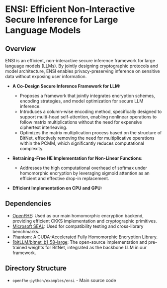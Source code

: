 # ENSI: Efficient Non-Interactive Secure Inference for Large Language Models

## Overview
ENSI is an efficient, non-interactive secure inference framework for large language models (LLMs). By jointly designing cryptographic protocols and model architecture, ENSI enables privacy-preserving inference on sensitive data without exposing user information.

- **A Co-Design Secure Inference Framework for LLM:**  
  - Proposes a framework that jointly integrates encryption schemes, encoding strategies, and model optimization for secure LLM inference.  
  - Introduces a column-wise encoding method, specifically designed to support multi-head self-attention, enabling nonlinear operations to follow matrix multiplications without the need for expensive ciphertext interleaving.  
  - Optimizes the matrix multiplication process based on the structure of BitNet, effectively removing the need for multiplicative operations within the PCMM, which significantly reduces computational complexity.

- **Retraining-Free HE Implementation for Non-Linear Functions:**  
  - Addresses the high computational overhead of softmax under homomorphic encryption by leveraging sigmoid attention as an efficient and effective drop-in replacement.  

- **Efficient Implementation on CPU and GPU:** 

## Dependencies
- [OpenFHE](https://github.com/openfheorg/openfhe-python): Used as our main homomorphic encryption backend, providing efficient CKKS implementation and cryptographic primitives.
- [Microsoft SEAL](https://github.com/microsoft/SEAL): Used for compatibility testing and cross-library benchmarks.
- [Phantom](https://github.com/MrSlavika/phantom-fhe-boot): A CUDA-Accelerated Fully Homomorphic Encryption Library.
- [1bitLLM/bitnet_b1_58-large](https://huggingface.co/1bitLLM/bitnet_b1_58-large): The open-source implementation and pre-trained weights for BitNet, integrated as the backbone LLM in our framework.

## Directory Structure
- `openfhe-python/examples/ensi` - Main source code

